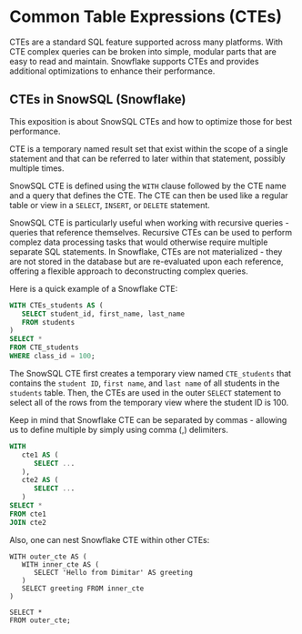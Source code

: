 # Common Table Expressions (CTEs)

CTEs are a standard SQL feature supported across many platforms. With CTE complex queries can be broken into simple, modular parts that are easy to read and maintain. Snowflake supports CTEs and provides additional optimizations to enhance their performance.

## CTEs in SnowSQL (Snowflake) 
This exposition is about SnowSQL CTEs and how to optimize those for best performance.  

CTE is a temporary named result set that exist within the scope of a single statement and that can be referred to later within that statement, possibly multiple times. 

SnowSQL CTE is defined using the `WITH` clause followed by the CTE name and a query that defines the CTE. The CTE can then be used like a regular table or view in a `SELECT`, `INSERT`, or `DELETE` statement.

SnowSQL CTE is particularly useful when working with recursive queries - queries that reference themselves. Recursive CTEs can be used to perform complez data processing tasks that would otherwise require multiple separate SQL statements. In Snowflake, CTEs are not materialized - they are not stored in the database but are re-evaluated upon each reference, offering a flexible approach to deconstructing complex queries.

Here is a quick example of a Snowflake CTE:

```sql
WITH CTEs_students AS (
   SELECT student_id, first_name, last_name
   FROM students
)
SELECT *
FROM CTE_students
WHERE class_id = 100;
```

The SnowSQL CTE first creates a temporary view named `CTE_students` that contains the `student ID`, `first name`, and `last name` of all students in the `students` table. Then, the CTEs are used in the outer `SELECT` statement to select all of the rows from the temporary view where the student ID is 100.

Keep in mind that Snowflake CTE can be separated by commas - allowing us to define multiple by simply using comma (,) delimiters.

```sql
WITH
   cte1 AS (
      SELECT ...
   ),
   cte2 AS (
      SELECT ...
   )
SELECT *
FROM cte1
JOIN cte2
```
Also, one can nest Snowflake CTE within other CTEs:
```
WITH outer_cte AS (
   WITH inner_cte AS (
      SELECT 'Hello from Dimitar' AS greeting
   )
   SELECT greeting FROM inner_cte
)

SELECT *
FROM outer_cte;
```

